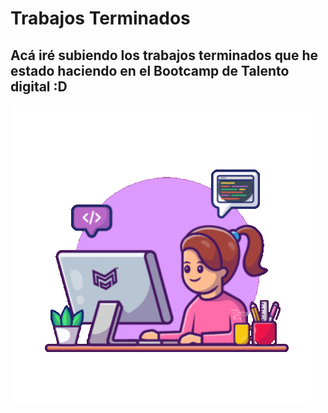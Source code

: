 # Trabajos Terminados

<h2> Acá iré subiendo los trabajos terminados que he estado haciendo en el Bootcamp de Talento digital :D  </h2>



![](https://github.com/BarbaraCarvajal/trabajosTerminados/blob/master/giphy%20(2).gif)
